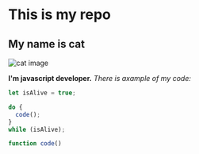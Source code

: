# This is my repo

## My name is cat
![cat image](https://shorturl.at/PyJlX)

**I'm javascript developer.**  *There is axample of my code:*

```js
let isAlive = true;

do {
  code();
}
while (isAlive);

function code()
